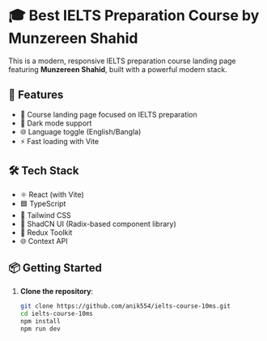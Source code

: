 # 🎓 Best IELTS Preparation Course by Munzereen Shahid

This is a modern, responsive IELTS preparation course landing page featuring **Munzereen Shahid**, built with a powerful modern stack.

## 🚀 Features

- 🎯 Course landing page focused on IELTS preparation
- 🌙 Dark mode support
- 🌐 Language toggle (English/Bangla)
- ⚡ Fast loading with Vite

## 🛠️ Tech Stack

- ⚛️ React (with Vite)
- 🟦 TypeScript
- 🎨 Tailwind CSS
- 🧩 ShadCN UI (Radix-based component library)
- 🧠 Redux Toolkit
- 🌐 Context API

## 📦 Getting Started

1. **Clone the repository**:

   ```bash
   git clone https://github.com/anik554/ielts-course-10ms.git
   cd ielts-course-10ms
   npm install
   npm run dev
